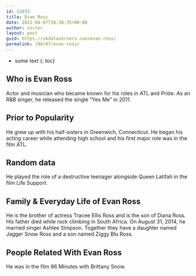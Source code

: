 ```yaml
---
id: 12033
title: Evan Ross
date: 2021-04-07T10:38:35+00:00
author: victor
layout: post
guid: https://ukdataservers.com/evan-ross/
permalink: /04/07/evan-ross/
---
```


* some text
{: toc}


## Who is Evan Ross



Actor and musician who became known for his roles in ATL and Pride. As an R&B singer, he released the single &#8220;Yes Me&#8221; in 2011.

                
                
                
## Prior to Popularity



He grew up with his half-sisters in Greenwich, Connecticut. He began his acting career while attending high school and his first major role was in the film ATL.

                
                
                
## Random data



He played the role of a destructive teenager alongside Queen Latifah in the film Life Support.

                
                
                
## Family & Everyday Life of Evan Ross



He is the brother of actress Tracee Ellis Ross and is the son of Diana Ross. His father died while rock climbing in South Africa. On August 31, 2014, he married singer Ashlee Simpson. Together they have a daughter named Jagger Snow Ross and a son named Ziggy Blu Ross.

                
                
                
## People Related With Evan Ross



He was in the film 96 Minutes with Brittany Snow.

                
              
            
          
          
          